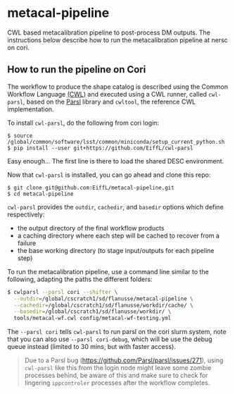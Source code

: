 # metacal-pipeline
CWL based metacalibration pipeline to post-process DM outputs. The instructions below describe how to run the 
metacalibration pipeline at nersc on cori.

## How to run the pipeline on Cori

The workflow to produce the shape catalog is described using the Common Workflow Language [(CWL)](https://www.commonwl.org/) and executed using a CWL runner, called `cwl-parsl`, based on the [Parsl](http://parsl-project.org/) library and `cwltool`, the reference CWL implementation. 

To install `cwl-parsl`, do the following from cori login:
```
$ source /global/common/software/lsst/common/miniconda/setup_current_python.sh
$ pip install --user git+https://github.com/EiffL/cwl-parsl
```
Easy enough... The first line is there to load the shared DESC environment.

Now that `cwl-parsl` is installed, you can go ahead and clone this repo:
```
$ git clone git@github.com:EiffL/metacal-pipeline.git
$ cd metacal-pipeline
```

`cwl-parsl` provides the `outdir`, `cachedir`, and `basedir` options which define respectively:
  - the output directory of the final workflow products
  - a caching directory where each step will be cached to recover from a failure
  - the base working directory (to stage input/outputs for each pipeline step)

To run the metacalibration pipeline, use a command line similar to the following, adapting the paths the different
folders:
```bash
$ cwlparsl --parsl cori --shifter \
  --outdir=/global/cscratch1/sd/flanusse/metacal-pipeline \
  --cachedir=/global/cscratch1/sd/flanusse/workdir/cache/ \
  --basedir=/global/cscratch1/sd/flanusse/workdir/ \
  tools/metacal-wf.cwl config/metacal-wf-testing.yml
```
The `--parsl cori` tells `cwl-parsl` to run parsl on the cori slurm system, note that you can also use `--parsl cori-debug`, 
which will be use the debug queue instead (limited to 30 mins, but with faster access).


> Due to a Parsl bug (https://github.com/Parsl/parsl/issues/271), using `cwl-parsl` like this from the login node might leave some zombie processes behind, be aware of this and make sure to check for lingering `ippcontroler` processes after the workflow completes.



